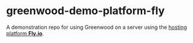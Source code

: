 # greenwood-demo-platform-fly

A demonstration repo for using Greenwood on a server using the [hosting platform **Fly.io**](https://fly.io/).